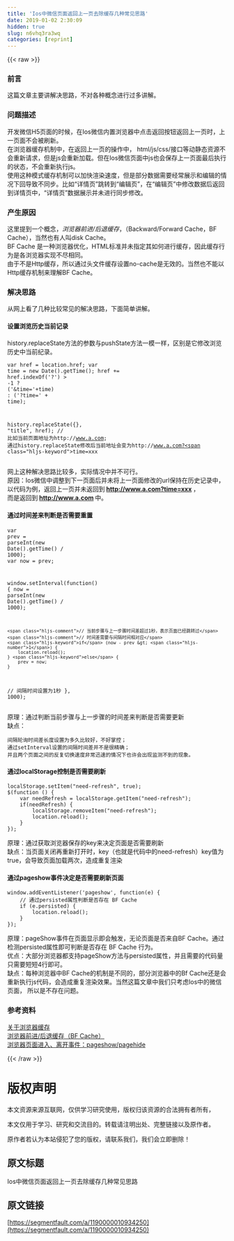 ```yaml
---
title: 'Ios中微信页面返回上一页去除缓存几种常见思路' 
date: 2019-01-02 2:30:09
hidden: true
slug: n6vhq3ra3wq
categories: [reprint]
---
```


{{< raw >}}

                    
<h3 id="articleHeader0">前言</h3>
<p>这篇文章主要讲解决思路，不对各种概念进行过多讲解。</p>
<h3 id="articleHeader1">问题描述</h3>
<p>开发微信H5页面的时候，在Ios微信内置浏览器中点击返回按钮返回上一页时，上一页面不会被刷新。<br>在浏览器缓存机制中，在返回上一页的操作中， html/js/css/接口等动静态资源不会重新请求，但是js会重新加载。但在Ios微信页面中js也会保存上一页面最后执行的状态，不会重新执行js。<br>使用这种模式缓存机制可以加快渲染速度，但是部分数据需要经常展示和编辑的情况下回导致不同步。比如“详情页”跳转到“编辑页”，在“编辑页”中修改数据后返回到详情页中，“详情页”数据展示并未进行同步修改。</p>
<h3 id="articleHeader2">产生原因</h3>
<p>这里提到一个概念，<em>浏览器前进/后退缓存</em>，（Backward/Forward Cache，BF Cache），当然也有人叫disk Cache。<br>BF Cache 是一种浏览器优化，HTML标准并未指定其如何进行缓存，因此缓存行为是各浏览器实现不尽相同。<br>由于不是Http缓存，所以通过头文件缓存设置no-cache是无效的。当然也不能以Http缓存机制来理解BF Cache。</p>
<h3 id="articleHeader3">解决思路</h3>
<p>从网上看了几种比较常见的解决思路，下面简单讲解。</p>
<h4>设置浏览历史当前记录</h4>
<p>history.replaceState方法的参数与pushState方法一模一样，区别是它修改浏览历史中当前纪录。</p>
<div class="widget-codetool" style="display:none;">
      <div class="widget-codetool--inner">
      <span class="selectCode code-tool" data-toggle="tooltip" data-placement="top" title="" data-original-title="全选"></span>
      <span type="button" class="copyCode code-tool" data-toggle="tooltip" data-placement="top" data-clipboard-text="var href = location.href;
var time = new Date().getTime();
href += href.indexOf('?') > -1 ? ('&amp;time='+time) : ('?time=' + time);

history.replaceState({}, &quot;title&quot;, href);
// 比如当前页面地址为http://www.a.com; 通过history.replaceState修改后当前地址会变为http://www.a.com?time=xxx" title="" data-original-title="复制"></span>
      <span type="button" class="saveToNote code-tool" data-toggle="tooltip" data-placement="top" title="" data-original-title="放进笔记"></span>
      </div>
      </div><pre class="hljs tcl"><code>var href = location.href;
var <span class="hljs-keyword">time</span> = new Date().getTime();
href += href.indexOf(<span class="hljs-string">'?'</span>) &gt; <span class="hljs-number">-1</span> ? (<span class="hljs-string">'&amp;time='</span>+<span class="hljs-keyword">time</span>) : (<span class="hljs-string">'?time='</span> + <span class="hljs-keyword">time</span>);

<span class="hljs-keyword">history</span>.replaceState({}, <span class="hljs-string">"title"</span>, href);
// 比如当前页面地址为<span class="hljs-keyword">http</span>://www.a.com; 通过<span class="hljs-keyword">history</span>.replaceState修改后当前地址会变为<span class="hljs-keyword">http</span>://www.a.com?<span class="hljs-keyword">time</span>=xxx</code></pre>
<p>网上这种解决思路比较多，实际情况中并不可行。<br>原因：Ios微信中调整到下一页面后并未将上一页面修改的url保持在历史记录中，以代码为例，返回上一页并未返回到<strong> <a href="http://www.a.com?time=xxx" rel="nofollow noreferrer" target="_blank">http://www.a.com?time=xxx</a> </strong>， <br>而是返回到<strong> <a href="http://www.a.com" rel="nofollow noreferrer" target="_blank">http://www.a.com</a> </strong>中。</p>
<h4>通过时间差来判断是否需要重置</h4>
<div class="widget-codetool" style="display:none;">
      <div class="widget-codetool--inner">
      <span class="selectCode code-tool" data-toggle="tooltip" data-placement="top" title="" data-original-title="全选"></span>
      <span type="button" class="copyCode code-tool" data-toggle="tooltip" data-placement="top" data-clipboard-text="var prev = parseInt(new Date().getTime() / 1000);
var now = prev;

window.setInterval(function() {
    now = parseInt(new Date().getTime() / 1000);
    
    // 当前步骤与上一步骤时间差超过1秒，表示页面已经跳转过
    // 时间差需要与间隔时间相对应
    if (now - prev > 1) {
        location.reload();
    } else {
        prev = now;
    }
// 间隔时间设置为1秒
}, 1000);" title="" data-original-title="复制"></span>
      <span type="button" class="saveToNote code-tool" data-toggle="tooltip" data-placement="top" title="" data-original-title="放进笔记"></span>
      </div>
      </div><pre class="hljs javascript"><code><span class="hljs-keyword">var</span> prev = <span class="hljs-built_in">parseInt</span>(<span class="hljs-keyword">new</span> <span class="hljs-built_in">Date</span>().getTime() / <span class="hljs-number">1000</span>);
<span class="hljs-keyword">var</span> now = prev;

<span class="hljs-built_in">window</span>.setInterval(<span class="hljs-function"><span class="hljs-keyword">function</span>(<span class="hljs-params"></span>) </span>{
    now = <span class="hljs-built_in">parseInt</span>(<span class="hljs-keyword">new</span> <span class="hljs-built_in">Date</span>().getTime() / <span class="hljs-number">1000</span>);
    
    <span class="hljs-comment">// 当前步骤与上一步骤时间差超过1秒，表示页面已经跳转过</span>
    <span class="hljs-comment">// 时间差需要与间隔时间相对应</span>
    <span class="hljs-keyword">if</span> (now - prev &gt; <span class="hljs-number">1</span>) {
        location.reload();
    } <span class="hljs-keyword">else</span> {
        prev = now;
    }
<span class="hljs-comment">// 间隔时间设置为1秒</span>
}, <span class="hljs-number">1000</span>);</code></pre>
<p>原理：通过判断当前步骤与上一步骤的时间差来判断是否需要更新<br>缺点：</p>
<div class="widget-codetool" style="display:none;">
      <div class="widget-codetool--inner">
      <span class="selectCode code-tool" data-toggle="tooltip" data-placement="top" title="" data-original-title="全选"></span>
      <span type="button" class="copyCode code-tool" data-toggle="tooltip" data-placement="top" data-clipboard-text="间隔轮询时间差长度设置为多久比较好，不好掌控；
通过setInterval设置的间隔时间差并不是很精确；
并且两个页面之间的反复切换速度非常迅速的情况下也许会出现监测不到的现象。
" title="" data-original-title="复制"></span>
      <span type="button" class="saveToNote code-tool" data-toggle="tooltip" data-placement="top" title="" data-original-title="放进笔记"></span>
      </div>
      </div><pre class="hljs bash"><code>间隔轮询时间差长度设置为多久比较好，不好掌控；
通过<span class="hljs-built_in">set</span>Interval设置的间隔时间差并不是很精确；
并且两个页面之间的反复切换速度非常迅速的情况下也许会出现监测不到的现象。
</code></pre>
<h4>通过localStorage控制是否需要刷新</h4>
<div class="widget-codetool" style="display:none;">
      <div class="widget-codetool--inner">
      <span class="selectCode code-tool" data-toggle="tooltip" data-placement="top" title="" data-original-title="全选"></span>
      <span type="button" class="copyCode code-tool" data-toggle="tooltip" data-placement="top" data-clipboard-text="localStorage.setItem(&quot;need-refresh&quot;, true);
$(function () {
    var needRefresh = localStorage.getItem(&quot;need-refresh&quot;);
    if(needRefresh) {
        localStorage.removeItem(&quot;need-refresh&quot;);
        location.reload();
    }
});" title="" data-original-title="复制"></span>
      <span type="button" class="saveToNote code-tool" data-toggle="tooltip" data-placement="top" title="" data-original-title="放进笔记"></span>
      </div>
      </div><pre class="hljs javascript"><code>localStorage.setItem(<span class="hljs-string">"need-refresh"</span>, <span class="hljs-literal">true</span>);
$(<span class="hljs-function"><span class="hljs-keyword">function</span> (<span class="hljs-params"></span>) </span>{
    <span class="hljs-keyword">var</span> needRefresh = localStorage.getItem(<span class="hljs-string">"need-refresh"</span>);
    <span class="hljs-keyword">if</span>(needRefresh) {
        localStorage.removeItem(<span class="hljs-string">"need-refresh"</span>);
        location.reload();
    }
});</code></pre>
<p>原理：通过获取浏览器保存的key来决定页面是否需要刷新<br>缺点：当页面关闭再重新打开时，key（也就是代码中的need-refresh）key值为true，会导致页面加载两次，造成重复渲染</p>
<h4>通过pageshow事件决定是否需要刷新页面</h4>
<div class="widget-codetool" style="display:none;">
      <div class="widget-codetool--inner">
      <span class="selectCode code-tool" data-toggle="tooltip" data-placement="top" title="" data-original-title="全选"></span>
      <span type="button" class="copyCode code-tool" data-toggle="tooltip" data-placement="top" data-clipboard-text="window.addEventListener('pageshow', function(e) {
    // 通过persisted属性判断是否存在 BF Cache
    if (e.persisted) {
        location.reload();
    }
});" title="" data-original-title="复制"></span>
      <span type="button" class="saveToNote code-tool" data-toggle="tooltip" data-placement="top" title="" data-original-title="放进笔记"></span>
      </div>
      </div><pre class="hljs javascript"><code><span class="hljs-built_in">window</span>.addEventListener(<span class="hljs-string">'pageshow'</span>, <span class="hljs-function"><span class="hljs-keyword">function</span>(<span class="hljs-params">e</span>) </span>{
    <span class="hljs-comment">// 通过persisted属性判断是否存在 BF Cache</span>
    <span class="hljs-keyword">if</span> (e.persisted) {
        location.reload();
    }
});</code></pre>
<p>原理：pageShow事件在页面显示即会触发，无论页面是否来自BF Cache。通过检测persisted属性即可判断是否存在 BF Cache 行为。<br>优点：大部分浏览器都支持pageShow方法与persisted属性，并且需要的代码量只需要短短4行即可。<br>缺点：每种浏览器中BF Cache的机制是不同的，部分浏览器中的Bf Cache还是会重新执行js代码，会造成重复渲染效果。当然这篇文章中我们只考虑Ios中的微信页面， 所以是不存在问题。</p>
<h3 id="articleHeader4">参考资料</h3>
<p><a href="https://segmentfault.com/a/1190000004486640">关于浏览器缓存</a><br><a href="http://harttle.com/2017/03/12/backward-forward-cache.html" rel="nofollow noreferrer" target="_blank">浏览器前进/后退缓存（BF Cache）</a><br><a href="http://frontenddev.org/link/browser-page-to-enter-and-leave-the-event-pageshow-pagehide.html" rel="nofollow noreferrer" target="_blank">浏览器页面进入、离开事件：pageshow/pagehide</a></p>

                
{{< /raw >}}

# 版权声明
本文资源来源互联网，仅供学习研究使用，版权归该资源的合法拥有者所有，

本文仅用于学习、研究和交流目的。转载请注明出处、完整链接以及原作者。

原作者若认为本站侵犯了您的版权，请联系我们，我们会立即删除！

## 原文标题
Ios中微信页面返回上一页去除缓存几种常见思路

## 原文链接
[https://segmentfault.com/a/1190000010934250](https://segmentfault.com/a/1190000010934250)

